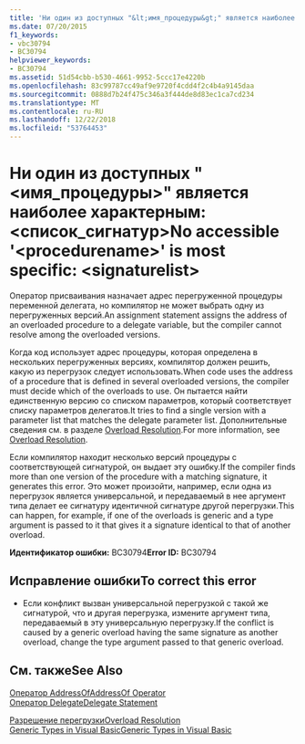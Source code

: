 ```yaml
---
title: 'Ни один из доступных "&lt;имя_процедуры&gt;" является наиболее характерным: &lt;список_сигнатур&gt;'
ms.date: 07/20/2015
f1_keywords:
- vbc30794
- BC30794
helpviewer_keywords:
- BC30794
ms.assetid: 51d54cbb-b530-4661-9952-5ccc17e4220b
ms.openlocfilehash: 83c99787cc49af9e9720f4cdd4f2c4b4a9145daa
ms.sourcegitcommit: 0888d7b24f475c346a3f444de8d83ec1ca7cd234
ms.translationtype: MT
ms.contentlocale: ru-RU
ms.lasthandoff: 12/22/2018
ms.locfileid: "53764453"
---
```

# <a name="no-accessible-ltprocedurenamegt-is-most-specific-ltsignaturelistgt"></a><span data-ttu-id="a8e34-102">Ни один из доступных "&lt;имя_процедуры&gt;" является наиболее характерным: &lt;список_сигнатур&gt;</span><span class="sxs-lookup"><span data-stu-id="a8e34-102">No accessible '&lt;procedurename&gt;' is most specific: &lt;signaturelist&gt;</span></span>
<span data-ttu-id="a8e34-103">Оператор присваивания назначает адрес перегруженной процедуры переменной делегата, но компилятор не может выбрать одну из перегруженных версий.</span><span class="sxs-lookup"><span data-stu-id="a8e34-103">An assignment statement assigns the address of an overloaded procedure to a delegate variable, but the compiler cannot resolve among the overloaded versions.</span></span>  
  
 <span data-ttu-id="a8e34-104">Когда код использует адрес процедуры, которая определена в нескольких перегруженных версиях, компилятор должен решить, какую из перегрузок следует использовать.</span><span class="sxs-lookup"><span data-stu-id="a8e34-104">When code uses the address of a procedure that is defined in several overloaded versions, the compiler must decide which of the overloads to use.</span></span> <span data-ttu-id="a8e34-105">Он пытается найти единственную версию со списком параметров, который соответствует списку параметров делегатов.</span><span class="sxs-lookup"><span data-stu-id="a8e34-105">It tries to find a single version with a parameter list that matches the delegate parameter list.</span></span> <span data-ttu-id="a8e34-106">Дополнительные сведения см. в разделе [Overload Resolution](../../visual-basic/programming-guide/language-features/procedures/overload-resolution.md).</span><span class="sxs-lookup"><span data-stu-id="a8e34-106">For more information, see [Overload Resolution](../../visual-basic/programming-guide/language-features/procedures/overload-resolution.md).</span></span>  
  
 <span data-ttu-id="a8e34-107">Если компилятор находит несколько версий процедуры с соответствующей сигнатурой, он выдает эту ошибку.</span><span class="sxs-lookup"><span data-stu-id="a8e34-107">If the compiler finds more than one version of the procedure with a matching signature, it generates this error.</span></span> <span data-ttu-id="a8e34-108">Это может произойти, например, если одна из перегрузок является универсальной, и передаваемый в нее аргумент типа делает ее сигнатуру идентичной сигнатуре другой перегрузки.</span><span class="sxs-lookup"><span data-stu-id="a8e34-108">This can happen, for example, if one of the overloads is generic and a type argument is passed to it that gives it a signature identical to that of another overload.</span></span>  
  
 <span data-ttu-id="a8e34-109">**Идентификатор ошибки:** BC30794</span><span class="sxs-lookup"><span data-stu-id="a8e34-109">**Error ID:** BC30794</span></span>  
  
## <a name="to-correct-this-error"></a><span data-ttu-id="a8e34-110">Исправление ошибки</span><span class="sxs-lookup"><span data-stu-id="a8e34-110">To correct this error</span></span>  
  
-   <span data-ttu-id="a8e34-111">Если конфликт вызван универсальной перегрузкой с такой же сигнатурой, что и другая перегрузка, измените аргумент типа, передаваемый в эту универсальную перегрузку.</span><span class="sxs-lookup"><span data-stu-id="a8e34-111">If the conflict is caused by a generic overload having the same signature as another overload, change the type argument passed to that generic overload.</span></span>  
  
## <a name="see-also"></a><span data-ttu-id="a8e34-112">См. также</span><span class="sxs-lookup"><span data-stu-id="a8e34-112">See Also</span></span>  
 [<span data-ttu-id="a8e34-113">Оператор AddressOf</span><span class="sxs-lookup"><span data-stu-id="a8e34-113">AddressOf Operator</span></span>](../../visual-basic/language-reference/operators/addressof-operator.md)  
 [<span data-ttu-id="a8e34-114">Оператор Delegate</span><span class="sxs-lookup"><span data-stu-id="a8e34-114">Delegate Statement</span></span>](../../visual-basic/language-reference/statements/delegate-statement.md)  
   
 [<span data-ttu-id="a8e34-115">Разрешение перегрузки</span><span class="sxs-lookup"><span data-stu-id="a8e34-115">Overload Resolution</span></span>](../../visual-basic/programming-guide/language-features/procedures/overload-resolution.md)  
 [<span data-ttu-id="a8e34-116">Generic Types in Visual Basic</span><span class="sxs-lookup"><span data-stu-id="a8e34-116">Generic Types in Visual Basic</span></span>](../../visual-basic/programming-guide/language-features/data-types/generic-types.md)

